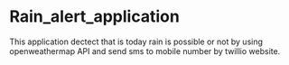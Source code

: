 # Rain_alert_application
This application dectect that is today rain is possible or not by using openweathermap API and send sms to mobile number by twillio website.
